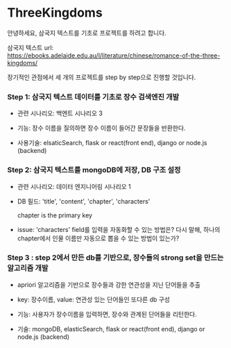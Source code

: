 # ThreeKingdoms
안녕하세요, 삼국지 텍스트를 기초로 프로젝트를 하려고 합니다.

삼국지 텍스트 url: https://ebooks.adelaide.edu.au/l/literature/chinese/romance-of-the-three-kingdoms/

장기적인 관점에서 세 개의 프로젝트를 step by step으로 진행할 것입니다.



### Step 1: 삼국지 텍스트 데이터를 기초로 장수 검색엔진 개발 

 * 관련 시나리오: 백엔트 시나리오 3

 * 기능: 장수 이름을 질의하면 장수 이름이 들어간 문장들을 반환한다.

 * 사용기술: elsaticSearch, flask or react(front end), django or node.js (backend)

### Step 2: 삼국지 텍스트를 mongoDB에 저장, DB 구조 설정 

 * 관련 시나리오: 데이터 엔지니어링 시나리오 1

 * DB 필드: 'title', 'content', 'chapter', 'characters'

   chapter is the primary key
 * issue: 'characters' field를 입력을 자동화할 수 있는 방법은? 다시 말해, 하나의 chapter에서 인물 이름만 자동으로 뽑을 수 있는 방법이 있는가?
 
 
### Step 3 : step 2에서 만든 db를 기반으로, 장수들의 strong set을 만드는 알고리즘 개발

 * apriori 알고리즘을 기반으로 장수들과 강한 연관성을 지닌 단어들을 추출
 
 * key: 장수이름, value: 연관성 있는 단어들인 또다른 db 구성
 
 * 기능: 사용자가 장수이름을 입력하면, 장수와 관계된 단어들을 리턴한다.
 
 * 기술: mongoDB, elasticSearch, flask or react(front end), django or node.js (backend)


